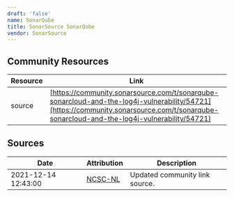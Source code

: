 ```yaml
---
draft: 'false'
name: SonarQube
title: SonarSource SonarQube
vendor: SonarSource
---
```



## Community Resources
| Resource | Link |
| --- | --- |
| source | [https://community.sonarsource.com/t/sonarqube-sonarcloud-and-the-log4j-vulnerability/54721](https://community.sonarsource.com/t/sonarqube-sonarcloud-and-the-log4j-vulnerability/54721) |


## Sources
| Date | Attribution | Description |
| --- | --- | --- |
| 2021-12-14 12:43:00 | [NCSC-NL](https://github.com/NCSC-NL/log4shell/blob/main/software/README.md) | Updated community link source.  |

